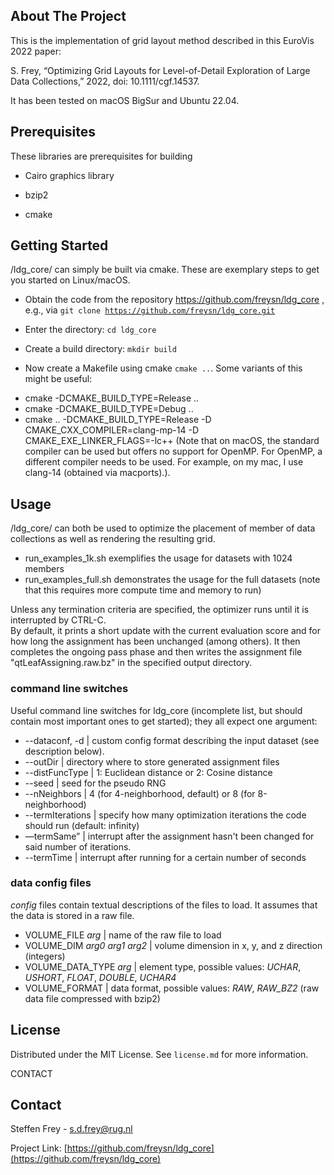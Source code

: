 <div id="top"></div>


<!-- ABOUT THE PROJECT -->
## About The Project

This is the implementation of grid layout method described in this EuroVis 2022 paper:

S. Frey, “Optimizing Grid Layouts for Level-of-Detail Exploration of Large Data Collections,” 2022, doi: 10.1111/cgf.14537.

It has been tested on macOS BigSur and Ubuntu 22.04. 


## Prerequisites

These libraries are prerequisites for building

* Cairo graphics library

* bzip2

* cmake


<!-- GETTING STARTED -->
## Getting Started

/ldg_core/ can simply be built via cmake.
These are exemplary steps to get you started on Linux/macOS.

* Obtain the code from the repository https://github.com/freysn/ldg_core , e.g., via <code>git clone https://github.com/freysn/ldg_core.git</code>

* Enter the directory: <code>cd ldg_core</code>

* Create a build directory: <code>mkdir build</code>

* Now create a Makefile using cmake <code>cmake ..</code>. Some variants of this might be useful:

- cmake -DCMAKE_BUILD_TYPE=Release ..
- cmake -DCMAKE_BUILD_TYPE=Debug ..
- cmake .. -DCMAKE_BUILD_TYPE=Release -D CMAKE_CXX_COMPILER=clang-mp-14 -D CMAKE_EXE_LINKER_FLAGS=-lc++ (Note that on macOS, the standard compiler can be used but offers no support for OpenMP. For OpenMP, a different compiler needs to be used. For example, on my mac, I use clang-14 (obtained via macports).).

<!-- USAGE EXAMPLES -->
## Usage

/ldg_core/ can both be used to optimize the placement of member of data collections as well as rendering the resulting grid.

- run_examples_1k.sh exemplifies the usage for datasets with 1024 members
- run_examples_full.sh demonstrates the usage for the full datasets (note that this requires more compute time and memory to run)


Unless any termination criteria are specified, the optimizer runs until it is interrupted by CTRL-C.  
By default, it prints a short update with the current evaluation score and for how long the assignment has been unchanged (among others). 
It then completes the ongoing pass phase and then writes the assignment file "qtLeafAssigning.raw.bz" in the specified output directory. 

<!-- Please see the code snippet for an example how an assignment file asFile can be read and a resulting image can be generated (by means of rearranged RGB colors in an image img with image dimensions imgDim): -->

<!-- ``` -->
<!-- const auto qtLeafAssignment= -->
<!-- 	supertiles::place::read_qtLeafAssignment(asFile, -->
<!-- 						 imgDim); -->

<!-- const auto leaf2gridPos = -->
<!-- 	helper::invertMap(gridPos2QTLeaves(imgDim)); -->


<!-- std::vector<unsigned char> o(helper::ii2n(imgDim)*nChannels, 0); -->
<!-- for(const auto leafPos : helper::range_n(helper::ii2n(imgDim))) -->
<!-- 	{ -->
<!-- 	  const auto imgIdx = qtLeafAssignment[leafPos]; -->
<!-- 	  const auto gridPos = leaf2gridPos[leafPos]; -->
<!-- 	  for(const auto c : helper::range_n(nChannels)) -->
<!-- 	    o[nChannels*gridPos+c] = img[nChannels*imgIdx+c]; -->
<!-- 	} -->
      
<!-- helper::cimgWrite("colRGB_fromPNG.png", &o[0], imgDim, nChannels); -->
<!-- ``` -->


### command line switches
Useful command line switches for ldg_core (incomplete list, but should contain most important ones to get started); they all expect one argument:

* --dataconf, -d | custom config format describing the input dataset (see description below).
* --outDir | directory where to store generated assignment files
* --distFuncType | 1: Euclidean distance or 2: Cosine distance
* --seed | seed for the pseudo RNG
* --nNeighbors | 4 (for 4-neighborhood, default) or 8 (for 8-neighborhood)
* --termIterations | specify how many optimization iterations the code should run (default: infinity)
* —termSame” | interrupt after the assignment hasn't been changed for said number of iterations.
* --termTime | interrupt after running for a certain number of seconds


### data config files

_config_ files contain textual descriptions of the files to load. It assumes that the data is stored in a raw file.

* VOLUME\_FILE _arg_ | name of the raw file to load
* VOLUME\_DIM _arg0_ _arg1_ _arg2_ | volume dimension in x, y, and z direction (integers)
* VOLUME\_DATA_TYPE _arg_ | element type, possible values: _UCHAR_, _USHORT_, _FLOAT_, _DOUBLE_, _UCHAR4_
* VOLUME\_FORMAT | data format, possible values: _RAW_, _RAW_BZ2_ (raw data file compressed with bzip2)

<!-- _For more examples, please refer to the [Documentation](https://example.com)_ -->

<!-- <p align="right">(<a href="#top">back to top</a>)</p> -->



<!-- ROADMAP -->
<!-- ## Roadmap -->

<!-- - [] Feature 1 -->
<!-- - [] Feature 2 -->
<!-- - [] Feature 3 -->
<!--     - [] Nested Feature -->

<!-- See the [open issues](https://github.com/github_username/repo_name/issues) for a full list of proposed features (and known issues). -->

<!-- <p align="right">(<a href="#top">back to top</a>)</p> -->



<!-- CONTRIBUTING -->
<!-- ## Contributing -->

<!-- Contributions are what make the open source community such an amazing place to learn, inspire, and create. Any contributions you make are **greatly appreciated**. -->

<!-- If you have a suggestion that would make this better, please fork the repo and create a pull request. You can also simply open an issue with the tag "enhancement". -->
<!-- Don't forget to give the project a star! Thanks again! -->

<!-- 1. Fork the Project -->
<!-- 2. Create your Feature Branch (`git checkout -b feature/AmazingFeature`) -->
<!-- 3. Commit your Changes (`git commit -m 'Add some AmazingFeature'`) -->
<!-- 4. Push to the Branch (`git push origin feature/AmazingFeature`) -->
<!-- 5. Open a Pull Request -->

<!-- <p align="right">(<a href="#top">back to top</a>)</p> -->



## License

Distributed under the MIT License. See `license.md` for more information.

<!-- <p align="right">(<a href="#top">back to top</a>)</p> -->



CONTACT
## Contact

Steffen Frey - s.d.frey@rug.nl

Project Link: [https://github.com/freysn/ldg_core](https://github.com/freysn/ldg_core)

<!-- <p align="right">(<a href="#top">back to top</a>)</p> -->



<!-- ACKNOWLEDGMENTS -->
<!-- ## Acknowledgments -->

<!-- * []() -->
<!-- * []() -->
<!-- * []() -->

<!-- <p align="right">(<a href="#top">back to top</a>)</p> -->



<!-- MARKDOWN LINKS & IMAGES -->
<!-- https://www.markdownguide.org/basic-syntax/#reference-style-links -->
<!-- [contributors-shield]: https://img.shields.io/github/contributors/github_username/repo_name.svg?style=for-the-badge -->
<!-- [contributors-url]: https://github.com/github_username/repo_name/graphs/contributors -->
<!-- [forks-shield]: https://img.shields.io/github/forks/github_username/repo_name.svg?style=for-the-badge -->
<!-- [forks-url]: https://github.com/github_username/repo_name/network/members -->
<!-- [stars-shield]: https://img.shields.io/github/stars/github_username/repo_name.svg?style=for-the-badge -->
<!-- [stars-url]: https://github.com/github_username/repo_name/stargazers -->
<!-- [issues-shield]: https://img.shields.io/github/issues/github_username/repo_name.svg?style=for-the-badge -->
<!-- [issues-url]: https://github.com/github_username/repo_name/issues -->
<!-- [license-shield]: https://img.shields.io/github/license/github_username/repo_name.svg?style=for-the-badge -->
<!-- [license-url]: https://github.com/github_username/repo_name/blob/master/LICENSE.txt -->
<!-- [linkedin-shield]: https://img.shields.io/badge/-LinkedIn-black.svg?style=for-the-badge&logo=linkedin&colorB=555 -->
<!-- [linkedin-url]: https://linkedin.com/in/linkedin_username -->
<!-- [product-screenshot]: images/screenshot.png -->
